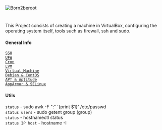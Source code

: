 ![Born2beroot](https://github.com/carlarfranca/42Projects/blob/32c32d088fea90764cc762631ca2fcf693d8b95e/born2beroot/banner-2(1).png)
# 

This Project consists of creating a machine in VirtualBox, configuring the operating system itself, tools such as firewall, ssh and sudo.<br>

#### General Info

[`SSH`](https://www.techtarget.com/searchsecurity/definition/Secure-Shell) <br>
[`UFW`](https://help.ubuntu.com/community/UFW) <br>
[`Cron`](https://opensource.com/article/17/11/how-use-cron-linux) <br>
[`LVM`](https://wiki.ubuntu.com/Lvm) <br>
[`Virtual Machine`](https://www.oracle.com/cloud/compute/virtual-machines/what-is-virtual-machine/)<br>
[`Debian & CentOS`](https://www.openlogic.com/blog/centos-vs-debian) <br>
[`APT & Aptitude`](https://www.tecmint.com/difference-between-apt-and-aptitude/) <br>
[`AppArmor & SELinux`](https://omarine.org/blog/apparmor-vs-selinux/) <br>


#### Utils
`status` - sudo awk -F ":" '{print $1}' /etc/passwd  <br>
`status users` - sudo getent group (group) <br>
`status` - hostnamectl status <br>
`status IP host` - hostname -I <br>
